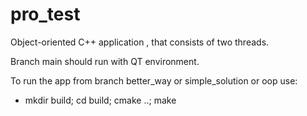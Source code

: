 # pro_test

Object-oriented C++ application , that consists of two threads.

Branch main should run with QT environment.

To run the app from branch better_way or simple_solution or oop use:
  - mkdir build; cd build; cmake ..; make





